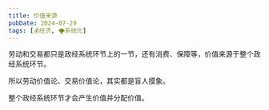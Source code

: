 ```yaml
---
title: 价值来源
pubDate: 2024-07-29
tags: [💰经济, 🌪️系统化]
---
```


劳动和交易都只是政经系统环节上的一节，还有消费、保障等，价值来源于整个政经系统环节。

所以劳动价值论、交易价值论，其实都是盲人摸象。

整个政经系统环节才会产生价值并分配价值。
